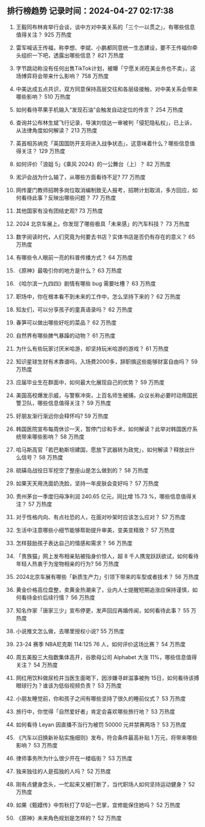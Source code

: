 
## 排行榜趋势 记录时间：2024-04-27 02:17:38
  
  1. 王毅同布林肯举行会谈，谈中方对中美关系的「三个一以贯之」，有哪些信息值得关注？ 925 万热度
    
  2. 雷军喊话王传福，称李想、李斌、小鹏都同意统一生态建设，要不王传福你牵头组织一下吧，透露出哪些信息？ 821 万热度
    
  3. 字节跳动称没有任何出售TikTok计划，被曝「宁愿关闭在美业务也不卖」，这场博弈将会带来什么影响？ 758 万热度
    
  4. 中美达成五点共识，双方同意保持高层交往和各层级接触，对中美关系会带来哪些影响？ 510 万热度
    
  5. 如何看待苹果手机输入“发现石油”会触发自动定位的传言？ 254 万热度
    
  6. 查询并公布林生斌飞行记录，导演刘信达一审被判「侵犯隐私权」，已上诉，从法律角度如何解读？ 213 万热度
    
  7. 英首相苏纳克「英国国防开支将进入战争状态」，这意味着什么？哪些信息值得关注？ 129 万热度
    
  8. 如何评价「浪姐 5」《乘风 2024》的一公舞台（上）？ 82 万热度
    
  9. 淞沪会战为什么输了，从哪些方面看待不足? 77 万热度
    
  10. 网传厦门教师招聘多岗位取消编制致无人报考，招聘计划取消，多方回应，如何看待此事？反映出哪些问题？ 77 万热度
    
  11. 其他国家有没有团结史观? 73 万热度
    
  12. 2024 北京车展上，你发现了哪些极具「未来感」的汽车科技？ 73 万热度
    
  13. 数字阅读时代，人们究竟为何要去书店？实体书店是否仍有存在的意义？ 65 万热度
    
  14. 有哪些令人眼前一亮的科普传播方式？ 64 万热度
    
  15. 《原神》最吸引你的地方是什么？ 63 万热度
    
  16. 《哈尔滨一九四四》剧情有哪些 bug 需要吐槽？ 63 万热度
    
  17. 职场中，你在根本看不到未来的工作中，怎么坚持下来的？ 62 万热度
    
  18. 知友们，可以分享孩子的童真语录吗？ 62 万热度
    
  19. 春笋可以做出哪些好吃的菜品？ 62 万热度
    
  20. 自然界有哪些脾气暴躁的动物？ 61 万热度
    
  21. 为什么有些玩家讨厌米哈游，却坚持玩米哈游的游戏？ 61 万热度
    
  22. 知识星球生财有术靠谱吗，入场费2000多，辞职搞这些能够财富自由吗？ 59 万热度
    
  23. 应届毕业生在群面中，如何最大化展现自己的优势？ 59 万热度
    
  24. 美国高校爆发示威，与警察冲突，上百名师生被捕，众议长称必要时动用国民警卫队，哪些信息值得关注？ 59 万热度
    
  25. 好朋友渐行渐远你会释怀吗? 59 万热度
    
  26. 韩国医院宣布每周休诊一天，暂停门诊和手术，如何解读？此举对韩国医疗系统带来哪些影响？ 58 万热度
    
  27. 哈马斯高官「若巴勒斯坦建国，愿放下武器转为政党」，如何解读？释放出什么信号？ 58 万热度
    
  28. 硫磺岛战役日军挖空了整座山是怎么做到的？ 58 万热度
    
  29. 如果天天用洗面奶洗脸，坚持一年皮肤会变好吗？ 57 万热度
    
  30. 贵州茅台一季度归母净利润 240.65 亿元，同比增 15.73 %，哪些信息值得关注？ 57 万热度
    
  31. 对于性格内向、有点社恐的人，在面对吵架时应该怎么应对？ 57 万热度
    
  32. 生活中注意哪些小细节能够帮助提升审美，变美变精致？ 57 万热度
    
  33. 怎样鼓励孩子表达自己的情感和需求？ 56 万热度
    
  34. 「贵族猫」网上发布相亲贴被指身价惊人，超 8 千人携宠跃跃欲试，如何看待年轻人热衷于为宠物相亲的行为? 56 万热度
    
  35. 2024北京车展有哪些「新质生产力」引领下带来的车型或者技术？ 56 万热度
    
  36. 黄金价格高位盘整，卖黄金热潮来了，业内人士提醒短期追涨应保持谨慎，如何看待金价后续行情？ 56 万热度
    
  37. 知名作家「唐家三少」宣布停更，发声回应再婚传闻，如何看待此事？ 55 万热度
    
  38. 小说推文怎么做，去哪里授权小说? 55 万热度
    
  39. 23-24 赛季 NBA尼克斯 114:125 76 人，如何评价这场比赛？ 54 万热度
    
  40. 周五美股三大指数集体高开，谷歌母公司 Alphabet 大涨 11%，哪些信息值得关注？ 54 万热度
    
  41. 网红用饮料做尿检并当医生面喝下，因涉嫌寻衅滋事被拘 15日，如何看待该搏眼球行为？谁该为低俗视频负责？ 53 万热度
    
  42. 小朋友睡觉前，你和孩子之间有哪些坚持了很久的睡前仪式？ 53 万热度
    
  43. 旅行中，你觉得「自然爱好者」肯定会喜欢哪些旅行地？ 53 万热度
    
  44. 如何看待 Leyan 因直播不当行为被罚 50000 元并禁赛两场？ 53 万热度
    
  45. 《汽车以旧换新补贴实施细则》发布，符合条件最高补贴 1 万元，将带来哪些影响？ 53 万热度
    
  46. 律师事务所为什么很少开在一楼临街？ 53 万热度
    
  47. 独来独往的人是孤独的人吗？ 52 万热度
    
  48. 刚有点健身念头，一忙起来又被打断了，当代职场人如何坚持运动健身？ 52 万热度
    
  49. 如果《甄嬛传》中剪秋打了华妃一巴掌，宜修能保住她吗？ 52 万热度
    
  50. 《原神》未来角色规划是怎样的？ 52 万热度
    